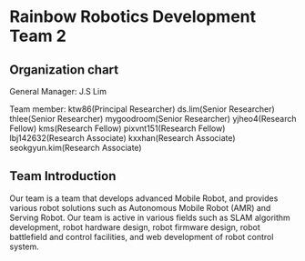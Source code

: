 # Rainbow Robotics Development Team 2

## Organization chart

General Manager:
J.S Lim

Team member:
ktw86(Principal Researcher)
ds.lim(Senior Researcher)
thlee(Senior Researcher)
mygoodroom(Senior Researcher)
yjheo4(Research Fellow)
kms(Research Fellow)
pixvnt151(Research Fellow)
lbj142632(Research Associate)
kxxhan(Research Associate)
seokgyun.kim(Research Associate)

## Team Introduction

Our team is a team that develops advanced Mobile Robot, and provides various robot solutions such as Autonomous Mobile Robot (AMR) and Serving Robot. Our team is active in various fields such as SLAM algorithm development, robot hardware design, robot firmware design, robot battlefield and control facilities, and web development of robot control system.
